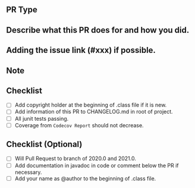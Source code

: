 ## PR Type
<!--
Bugfix.
Feature.
Code style update (formatting, local variables).
Refactoring (no functional changes, no api changes).
Documentation content changes.
Other... Please describe:
 -->

## Describe what this PR does for and how you did.

## Adding the issue link (#xxx) if possible.

## Note

## Checklist

- [ ] Add copyright holder at the beginning of .class file if it is new.
- [ ] Add information of this PR to CHANGELOG.md in root of project.
- [ ] All junit tests passing.
- [ ] Coverage from `Codecov Report` should not decrease.

## Checklist (Optional)

- [ ] Will Pull Request to branch of 2020.0 and 2021.0.
- [ ] Add documentation in javadoc in code or comment below the PR if necessary.
- [ ] Add your name as @author to the beginning of .class file.
